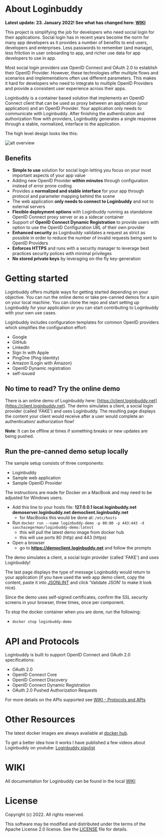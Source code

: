 # About Loginbuddy 

**Latest update: 23. January 2022! See what has changed here: [WIKI](https://github.com/SaschaZeGerman/loginbuddy/wiki/Latest-and-Greatest)**

This project is simplifying the job for developers who need social login for their applications. Social login has in recent years become the norm for many app developers as it provides a number of benefits to end users, developers and enterprises. Less passwords to remember (and manage), less fritction in user onboarding to app, and richer use data for app developers to use in app.

Most social login providers use OpenID Connect and OAuth 2.0 to establish their OpenID Provider. However, these technologies offer multiple flows and scenarios and implementations often use different parameters. This makes it hard for developers who need to integrate to multiple OpenID Providers and provide a consistent user experience across their apps. 

Loginbuddy is a container based solution that implements an OpenID Connect client that can be used as proxy between an application (your application) and an OpenID Provider. Your application only needs to communicate with Loginbuddy. After finishing the authentication and authorization flow with providers, Loginbuddy generates a single response through a stable, normalized, interface to the application.

The high level design looks like this:

![alt overview](doc/simple_overview_01.png)

## Benefits

* **Simple to use** solution for social login letting you focus on your most important aspects of your app value 
* Adding new OpenID Provider **within minutes** through configuration instead of error prone coding 
* Provides a **normalized and stable interface** for your app through protocol and parameter mapping behind the scene
* The web application **only needs to connect to Loginbuddy** and not to external servers
* **Flexible deployment options** with Loginbuddy running as standalone OpenID Connect proxy server or as a sidecar container
* Support of **OpenID Connect Dynamic Registration** to provide users with option to use the OpenID Configuration URL of their own provider
* **Enhanced security** as Loginbuddy validates a request as strict as possible in order to reduce the number of invalid requests being sent to OpenID Providers
* **Enforces HTTPS** and runs with a security manager to leverage best practices security polices with minimal privileges
* **No stored private keys** by leveraging on-the fly key-generation

# Getting started 

Loginbuddy offers multiple ways for getting started depending on your objective. You can run the online demo or take pre-canned demos for a spin on your local machine. You can clone the repo and start setting up Loginbuddy for your application or you can start contributing to Loginbuddy with your own use cases. 

Loginbuddy includes configuration templates for common OpenID providers which simplifies the configuration effort:

- Google
- GitHub
- LinkedIn
- Sign In with Apple
- PingOne (Ping Identity)
- Amazon (Login with Amazon)
- OpenID Dynamic registration
- self-issued

## No time to read? Try the online demo

There is an online demo of Loginbuddy here: [https://client.loginbuddy.net](https://client.loginbuddy.net).
The demo simulates a client, a social login provider (called 'FAKE') and uses Loginbuddy. The resulting page displays the content your client would receive after
a user would complete an authentication/ authorization flow!

**Note**: It can be offline at times if something breaks or new updates are being pushed.

## Run the pre-canned demo setup locally 

The sample setup consists of three components:
- Loginbuddy
- Sample web application
- Sample OpenID Provider

The instructions are made for Docker on a MacBook and may need to be adjusted for Windows users.

- Add this line to your hosts file: **127.0.0.1 local.loginbuddy.net demoserver.loginbuddy.net democlient.loginbuddy.net**
  - for MacBooks this would be done at: `/etc/hosts`
- Run `docker run --name loginbuddy-demo -p 80:80 -p 443:443 -d saschazegerman/loginbuddy-demo:latest`
  - this will pull the latest demo image from docker hub
  - this will use ports 80 (http) and 443 (https)
- Open a browser
  - go to **https://democlient.loginbuddy.net** and follow the prompts

The demo simulates a client, a social login provider (called 'FAKE') and uses Loginbuddy!

The last page displays the type of message Loginbuddy would return to your application (if you have used the web app demo client, copy the content, paste it into [JSONLINT](https://jsonlint.com) and click 'Validate JSON' to make it look nice).

Since the demo uses self-signed certificates, confirm the SSL security screens in your browser, three times, once per component. 

To stop the docker container when you are done, run the following:

- `docker stop loginbuddy-demo`

# API and Protocols 

Loginbuddy is built to support OpenID Connect and OAuth 2.0 specifications:

* OAuth 2.0
* OpenID Connect Core
* OpenID Connect Discovery
* OpenID Connect Dynamic Registration
* OAuth 2.0 Pushed Authorization Requests

For more details on the APIs supported see [WIKI - Protocols and APIs](https://github.com/SaschaZeGerman/loginbuddy/wiki/Protocols-and-APIs)

# Other Resources

The latest docker images are always available at [docker hub](https://hub.docker.com/r/saschazegerman/loginbuddy/).

To get a better idea how it works I have published a few videos about Loginbuddy on youtube: [Loginbuddy playlist](https://www.youtube.com/playlist?list=PLcX_9uDXp_CR5vXTT8lxI94x7Esl8O78E)

# WIKI

All documentation for Loginbuddy can be found in the local [WIKI](https://github.com/SaschaZeGerman/loginbuddy/wiki/HOME)

# License

Copyright (c) 2022. All rights reserved.

This software may be modified and distributed under the terms of the Apache License 2.0 license. See the [LICENSE](/LICENSE) file for details.